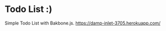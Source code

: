 Todo List :)
=============
Simple Todo List with Bakbone.js.
https://damp-inlet-3705.herokuapp.com/
